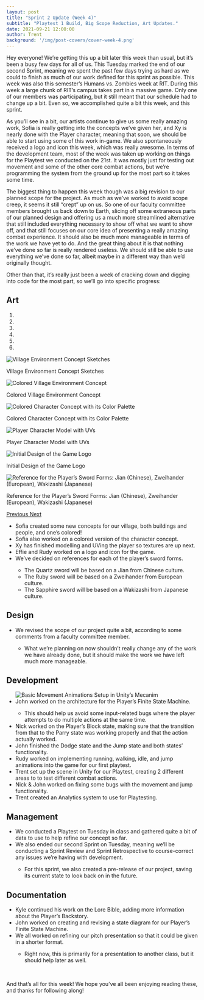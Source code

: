 ```yaml
---
layout: post
title: "Sprint 2 Update (Week 4)"
subtitle: "Playtest 1 Build, Big Scope Reduction, Art Updates."
date: 2021-09-21 12:00:00
author: Trent
background: '/img/post-covers/cover-week-4.png'
---
```


Hey everyone! We’re getting this up a bit later this week than usual, but it’s been a busy few days for all of us. This Tuesday marked the end of our second Sprint, meaning we spent the past few days trying as hard as we could to finish as much of our work defined for this sprint as possible. This week was also this semester’s Humans vs. Zombies week at RIT. During this week a large chunk of RIT’s campus takes part in a massive game. Only one of our members was participating, but it still meant that our schedule had to change up a bit. Even so, we accomplished quite a bit this week, and this sprint.

As you’ll see in a bit, our artists continue to give us some really amazing work, Sofia is really getting into the concepts we’ve given her, and Xy is nearly done with the Player character, meaning that soon, we should be able to start using some of this work in-game. We also spontaneously received a logo and icon this week, which was really awesome. In terms of the development team, most of the week was taken up working on things for the Playtest we conducted on the 21st. It was mostly just for testing out movement and some of the other core combat actions, but we’re programming the system from the ground up for the most part so it takes some time.

The biggest thing to happen this week though was a big revision to our planned scope for the project. As much as we’ve worked to avoid scope creep, it seems it still “crept” up on us. So one of our faculty committee members brought us back down to Earth, slicing off some extraneous parts of our planned design and offering us a much more streamlined alternative that still included everything necessary to show off what we want to show off, and that still focuses on our core idea of presenting a really amazing combat experience. It should also be much more manageable in terms of the work we have yet to do. And the great thing about it is that nothing we’ve done so far is really rendered useless. We should still be able to use everything we’ve done so far, albeit maybe in a different way than we’d originally thought.

Other than that, it’s really just been a week of cracking down and digging into code for the most part, so we’ll go into specific progress:

## Art

<div class="row my-5">
    <div id="carouselExampleIndicators" class="carousel slide shadow rounded" data-ride="carousel">
        <ol class="carousel-indicators">
            <li data-target="#carouselExampleIndicators" data-slide-to="0" class="active"></li>
            <li data-target="#carouselExampleIndicators" data-slide-to="1"></li>
            <li data-target="#carouselExampleIndicators" data-slide-to="2"></li>
            <li data-target="#carouselExampleIndicators" data-slide-to="3"></li>
            <li data-target="#carouselExampleIndicators" data-slide-to="4"></li>
            <li data-target="#carouselExampleIndicators" data-slide-to="5"></li>
        </ol>
        <div class="carousel-inner">
            <div class="carousel-item active">
                <img class="d-block mx-auto" src="/img/posts/week4-fall/4_Art_VillageEnvironmentSketches.jpg"
                    alt="Village Environment Concept Sketches">
                <div class="carousel-caption d-none d-md-block">
                    <p>Village Environment Concept Sketches</p>
                </div>
            </div>
            <div class="carousel-item">
                <img class="d-block mx-auto" src="/img/posts/week4-fall/4_Art_VillageEnvironmentColored.png"
                    alt="Colored Village Environment Concept">
                <div class="carousel-caption d-none d-md-block">
                    <p>Colored Village Environment Concept</p>
                </div>
            </div>
            <div class="carousel-item">
                <img class="d-block mx-auto" src="/img/posts/week4-fall/4_Art_CharacterDesignColored.png"
                    alt="Colored Character Concept with its Color Palette">
                <div class="carousel-caption d-none d-md-block">
                    <p>Colored Character Concept with its Color Palette</p>
                </div>
            </div>
            <div class="carousel-item">
                <img class="d-block mx-auto" src="/img/posts/week4-fall/4_Art_UVedPlayerCharacterModel.jpg"
                    alt="Player Character Model with UVs">
                <div class="carousel-caption d-none d-md-block">
                    <p>Player Character Model with UVs</p>
                </div>
            </div>
            <div class="carousel-item">
                <img class="d-block mx-auto" src="/img/posts/week4-fall/4_Art_InitialLogoDesign.png" alt="Initial Design of the Game Logo">
                <div class="carousel-caption d-none d-md-block">
                    <p>Initial Design of the Game Logo</p>
                </div>
            </div>
            <div class="carousel-item">
                <img class="d-block mx-auto" src="/img/posts/week4-fall/4_Art_SwordFormReferences.png"
                    alt="Reference for the Player’s Sword Forms: Jian (Chinese), Zweihander (European), Wakizashi (Japanese)">
                <div class="carousel-caption d-none d-md-block">
                    <p>Reference for the Player’s Sword Forms: Jian (Chinese), Zweihander (European), Wakizashi (Japanese)</p>
                </div>
            </div>
        </div>
        <a class="carousel-control-prev" href="#carouselExampleIndicators" role="button" data-slide="prev">
            <span class="carousel-control-prev-icon" aria-hidden="true"></span>
            <span class="sr-only">Previous</span>
        </a>
        <a class="carousel-control-next" href="#carouselExampleIndicators" role="button" data-slide="next">
            <span class="carousel-control-next-icon" aria-hidden="true"></span>
            <span class="sr-only">Next</span>
        </a>
    </div>
</div>

<ul class="section-body mt-4">
    <li>Sofia created some new concepts for our village, both buildings and people, and one’s colored!</li>
    <li>Sofia also worked on a colored version of the character concept.</li>
    <li>Xy has finished modelling and UVing the player so textures are up next.</li>
    <li>Effie and Rudy worked on a logo and icon for the game.</li>
    <li>We’ve decided on references for each of the player’s sword forms.</li>
    <ul class="mt-2">
        <li>The Quartz sword will be based on a Jian from Chinese culture.</li>
        <li>The Ruby sword will be based on a Zweihander from European culture.</li>
        <li>The Sapphire sword will be based on a Wakizashi from Japanese culture.</li>
    </ul>
</ul>

## Design

<ul class="section-body mt-4">
    <li>We revised the scope of our project quite a bit, according to some comments from a faculty committee member.</li>
    <ul class="mt-2">
        <li>What we’re planning on now shouldn’t really change any of the work we have already done, but it should make the work we have left much more manageable.</li>
    </ul>
</ul>

## Development

<ul class="section-body mt-4">
    <div class="row my-5">
        <img src="/img/posts/week4-fall/4_Dev_MovementSetupMecanim.gif" class="rounded mx-auto d-block shadow rounded w-100"
            alt="Basic Movement Animations Setup in Unity’s Mecanim">
    </div>
    <li>John worked on the architecture for the Player’s Finite State Machine.</li>
    <ul class="mt-2">
        <li>This should help us avoid some input-related bugs where the player attempts to do multiple actions at the same time.</li>
    </ul>
    <li>Nick worked on the Player’s Block state, making sure that the transition from that to the Parry state was working properly and that the action actually worked.</li>
    <li>John finished the Dodge state and the Jump state and both states’ functionality.</li>
    <li>Rudy worked on implementing running, walking, idle, and jump animations into the game for our first playtest.</li>
    <li>Trent set up the scene in Unity for our Playtest, creating 2 different areas to to test different combat actions.</li>
    <li>Nick & John worked on fixing some bugs with the movement and jump functionality.</li>
    <li>Trent created an Analytics system to use for Playtesting.</li>
</ul>

## Management

<ul class="section-body mt-4">
    <li>We conducted a Playtest on Tuesday in class and gathered quite a bit of data to use to help refine our concept so far.</li>
    <li>We also ended our second Sprint on Tuesday, meaning we’ll be conducting a Sprint Review and Sprint Retrospective to course-correct any issues we’re having with development.
    </li>
    <ul class="mt-2">
        <li>For this sprint, we also created a pre-release of our project, saving its current state to look back on in the future.</li>
    </ul>
</ul>

## Documentation

<ul class="section-body mt-4">
    <li>Kyle continued his work on the Lore Bible, adding more information about the Player’s Backstory.</li>
    <li>John worked on creating and revising a state diagram for our Player’s Finite State Machine.</li>
    <li>We all worked on refining our pitch presentation so that it could be given in a shorter format.</li>
    <ul class="mt-2">
        <li>Right now, this is primarily for a presentation to another class, but it should help later as well.</li>
    </ul>
</ul>

<br>

And that’s all for this week! We hope you’ve all been enjoying reading these, and thanks for following along!

<br>